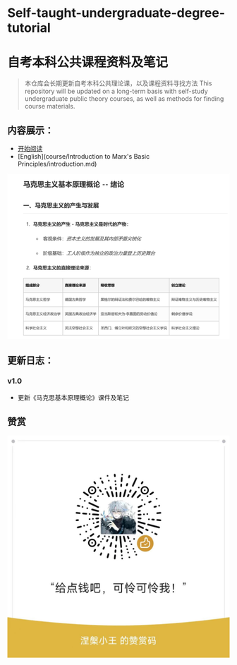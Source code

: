 # Self-taught-undergraduate-degree-tutorial
# 自考本科公共课程资料及笔记

> 本仓库会长期更新自考本科公共理论课，以及课程资料寻找方法
> This repository will be updated on a long-term basis with self-study undergraduate public theory courses, as well as methods for finding course materials.

## 内容展示：

- [开始阅读](课程/马克思基本原理概论/绪论.md)
- [English](course/Introduction to Marx's Basic Principles/introduction.md)

![展示](Image/demo.png)

## 更新日志：

### v1.0

- 更新《马克思基本原理概论》课件及笔记


## 赞赏
![微信支付](Image/WeChatAppreciate.jpg)